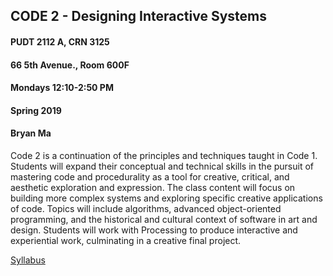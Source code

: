 ## CODE 2 - Designing Interactive Systems

#### PUDT 2112 A, CRN 3125
#### 66 5th Avenue., Room 600F
#### Mondays 12:10-2:50 PM
#### Spring 2019
#### Bryan Ma

Code 2 is a continuation of the principles and techniques taught in Code 1. Students will expand their conceptual and technical skills in the pursuit of mastering code and procedurality as a tool for creative, critical, and aesthetic exploration and expression. The class content will focus on building more complex systems and exploring specific creative applications of code. Topics will include algorithms, advanced object-oriented programming, and the historical and cultural context of software in art and design. Students will work with Processing to produce interactive and experiential work, culminating in a creative final project.

[Syllabus](https://docs.google.com/document/d/1SFDGy0x-xjnjG8WofHOZ4HY1pVq0Go6n3Zxj3XxMPrs/edit?usp=sharing)
